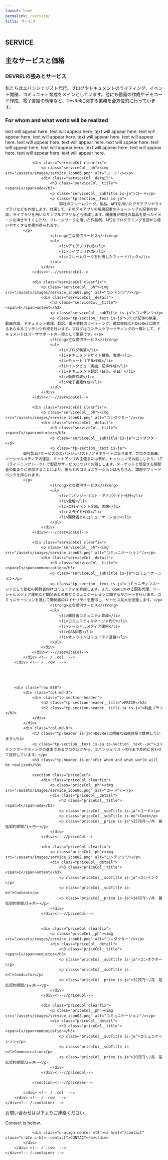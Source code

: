 ```yaml
---
layout: home
permalink: /service/
title: サービス
---
```


<section class="tp-section tp-section">
	<div class="container mt9">
		<div class="row">
			<div class="col-md-3">
				<div class="tp-section-header">
					<h2 class="tp-section-header__title">SERVICE</h2>
					<h2 class="tp-section-header__title-ja is-ja">主なサービスと価格</h2>
				</div>
			</div>
			<div class="col-md-9">
				<h3 class="tp-header is-ja">DEVRELの強みとサービス</h3>
				<p class="tp-section__text is-ja tp-section__text--pc">
        私たちはエバンジェリスト代行、ブログやドキュメントのライティング、イベント開催、コミュニティ育成をメインとしています。他にも動画の作成やデモコード作成、電子書籍の執筆など、DevRelに関する業務を全方位的に行っています。</p>
				<h3 class="tp-header is-en">For whom and what world will be realized</h3>
				<p class="tp-section__text is-en tp-section__text--pc">text will appear here. text will appear here. text will appear here. text will appear here. text will appear here. text will appear here. text will appear here. text will appear here. text will appear here. text will appear here. text will appear here. text will appear here. text will appear here. text will appear here. text will appear here. text will appear here.</p>

				
				<div class="serviceCol clearfix">
					<p class="serviceCol__ph"><img src="/assets/images/service_icon06.png" alt="コード"/></p>
					<div class="serviceCol__detail">
						<h3 class="serviceCol__title"><span>C</span>ode</h3>
						<p class="serviceCol__subTitle is-ja">コード</p>
						<p class="tp-section__text is-ja">
							御社のフレームワーク、製品、APIを用いたデモアプリやライブラリなどを作成します。付属して、そのデモアプリの解説記事やチュートリアル記事の作成、ライブラリを用いたサンプルアプリなども作成します。開発者が御社の製品を使ったイメージを沸きやすくしたり、フレームワークを用いた作品例、APIをプログラミング言語から使いやすくする効果が得られます。
            </p>
						<strong>主な提供サービス</strong>
						<ul>
							<li>デモアプリ作成</li>
							<li>ライブラリ作成</li>
							<li>フレームワークを利用したフィードバック</li>
						</ul>
					</div>
				</div><!--//serviceCol-->
				
				<div class="serviceCol clearfix">
					<p class="serviceCol__ph"><img src="/assets/images/service_icon02.png" alt="コンテンツ"/></p>
					<div class="serviceCol__detail">
						<h3 class="serviceCol__title"><span>C</span>ontent</h3>
						<p class="serviceCol__subTitle is-ja">コンテンツ</p>
						<p class="tp-section__text is-ja">ブログ記事の執筆、動画作成、ドキュメント管理、翻訳、電子書籍のライティング、雑誌寄稿などDevRelに関するあらゆるコンテンツ作成を行います。ブログはコンテンツマーケティングの一環として、ドキュメントはユーザサポートの一環として重要です。</p>
						<strong>主な提供サービス</strong>
						<ul>
							<li>ブログ執筆</li>
							<li>ドキュメントサイト構築、管理</li>
							<li>チュートリアル作成</li>
							<li>インタビュー実施、記事作成</li>
							<li>ドキュメント翻訳（日英、英日）</li>
							<li>動画作成</li>
							<li>電子書籍作成</li>
						</ul>
					</div>
				</div><!--//serviceCol-->

				<div class="serviceCol clearfix">
					<p class="serviceCol__ph"><img src="/assets/images/service_icon01.png" alt="コンダクター"/></p>
					<div class="serviceCol__detail">
						<h3 class="serviceCol__title"><span>C</span>onductor</h3>
						<p class="serviceCol__subTitle is-ja">コンダクター</p>
						<p class="tp-section__text is-ja">
            御社製品/サービスのエバンジェリスト/アドボケイトになります。ブログの執筆、ソーシャルメディアの運営、ミートアップの主催または参加、セッションでお話ししたり、LT（ライトニングトーク）で製品やサービスについてお話しします。ターゲットと想定する開発者の集まりに参加することにより、彼らとのコミュニケーションはもちろん、課題やフィードバックを得られます。
            </p>
						<strong>主な提供サービス</strong>
						<ul>
							<li>エバンジェリスト・アドボケイト代行</li>
							<li>登壇</li>
							<li>自社イベント企画、実施</li>
							<li>スライド作成</li>
							<li>開発者とのコミュニケーション</li>
						</ul>
					</div>
				</div><!--//serviceCol-->

				<div class="serviceCol clearfix">
					<p class="serviceCol__ph"><img src="/assets/images/service_icon03.png" alt="コミュニケーション"/></p>
					<div class="serviceCol__detail">
						<h3 class="serviceCol__title"><span>C</span>ommunication</h3>
						<p class="serviceCol__subTitle is-ja">コミュニケーション</p>
						<p class="tp-section__text is-ja">コミュニティマネージャとして御社の開発者向けコミュニティを育成します。また、Q&Aにおける回答代理、ソーシャルメディア運用など開発者との相互コミュニケーションに関するサポートを行います。コミュニケーションを通じて開発者のロイヤリティを獲得し、サービス拡大を促進します。</p>
						<strong>主な提供サービス</strong>
						<ul>
							<li>開発者コミュニティ育成</li>
							<li>コミュニティマネージャ代行</li>
							<li>ソーシャルメディア運用</li>
							<li>Q&A回答</li>
							<li>オンラインコミュニティ運営</li>
						</ul>
					</div>
				</div><!--//serviceCol-->
			</div> <!-- / .col  -->
		</div> <!-- / .row  -->




		<div class="row mt8">
			<div class="col-md-3">
				<div class="tp-section-header">
					<h2 class="tp-section-header__title">PRICE</h2>
					<h2 class="tp-section-header__title-ja is-ja">料金プラン</h2>
				</div>
			</div>
			<div class="col-md-9">
				<h3 class="tp-header is-ja">DevRelは明確な価格体系で提供しています</h3>
				<p class="tp-section__text is-ja tp-section__text--pc">コンテンツマーケティングの基本であるブログだけから、エバンジェリスト代行まで目的に合わせて提供しています。</p>
				<h3 class="tp-header is-en">For whom and what world will be realized</h3>

				<section class="priceSec">
					<div class="priceCol clearfix">
						<p class="priceCol__ph"><img src="/assets/images/service_icon06.png" alt="コード"/></p>
						<div class="priceCol__detail">
							<h3 class="priceCol__title"><span>C</span>ode</h3>
							<p class="priceCol__subTitle is-ja">コード</p>
							<p class="priceCol__subTitle is-en">Code</p>
							<p class="priceCol__price is-ja">25万円〜/月　最低契約期間/1ヶ月〜</p>
						</div>
					</div><!--//priceCol-->

					<div class="priceCol clearfix">
						<p class="priceCol__ph"><img src="/assets/images/service_icon02.png" alt="コンテンツ"/></p>
						<div class="priceCol__detail">
							<h3 class="priceCol__title"><span>C</span>ontent</h3>
							<p class="priceCol__subTitle is-ja">コンテンツ</p>
							<p class="priceCol__subTitle is-en">Content</p>
							<p class="priceCol__price is-ja">14万円〜/月　最低契約期間/1ヶ月〜</p>
						</div>
					</div><!--//priceCol-->

					
					<div class="priceCol clearfix">
						<p class="priceCol__ph"><img src="/assets/images/service_icon01.png" alt="コンダクター"/></p>
						<div class="priceCol__detail">
							<h3 class="priceCol__title"><span>C</span>onductor</h3>
							<p class="priceCol__subTitle is-ja">コンダクター</p>
							<p class="priceCol__subTitle is-en">Conductor</p>
							<p class="priceCol__price is-ja">32万円〜/月　最低契約期間/1ヶ月〜</p>
						</div>
					</div><!--//priceCol-->

					<div class="priceCol clearfix">
						<p class="priceCol__ph"><img src="/assets/images/service_icon03.png" alt="コミュニケーション"/></p>
						<div class="priceCol__detail">
							<h3 class="priceCol__title"><span>C</span>ommunication</h3>
							<p class="priceCol__subTitle is-ja">コミュニケーション</p>
							<p class="priceCol__subTitle is-en">Communication</p>
							<p class="priceCol__price is-ja">20万円〜/月　最低契約期間/2ヶ月〜</p>
						</div>
					</div><!--//priceCol-->

				</section><!--//priceSec-->

			</div> <!-- / .col  -->
		</div> <!-- / .row  -->
	</div><!-- /.container -->
</section>



<section class="tp-section tp-section--gray">
	<div class="container">
		<div class="row">
			<div class="col-md-12">
				<p class="is-ja u-align-center">お問い合わせは以下よりご連絡ください</p>
				<p class="is-en u-align-center">Contact is below.</p>

				<div class="u-align-center mt8"><a href="/contact" class="c-btn c-btn--contact">CONTACT</a></div>
			</div>
		</div> <!-- / .row  -->
	</div><!-- /.container -->
</section>

